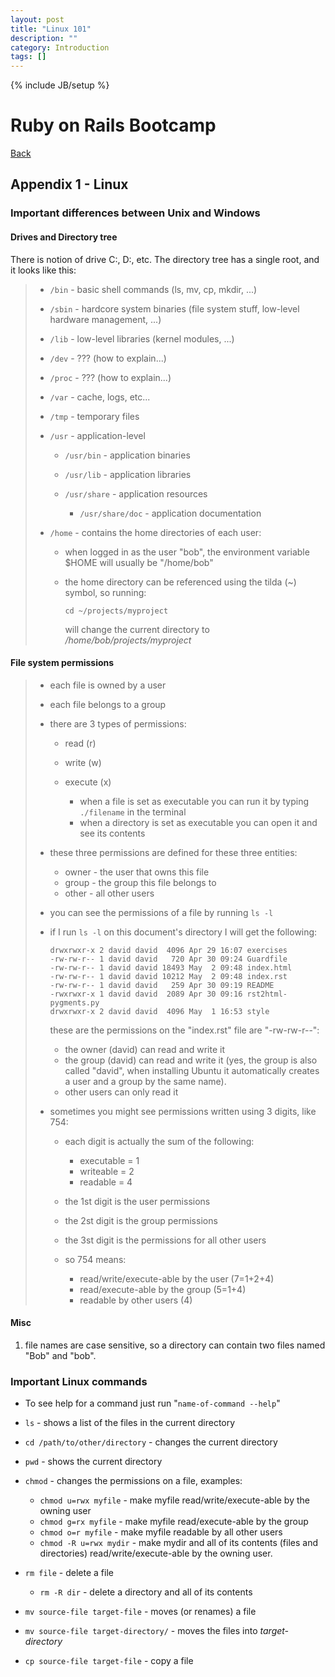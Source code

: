 ```yaml
---
layout: post
title: "Linux 101"
description: ""
category: Introduction
tags: []
---
```

{% include JB/setup %}

Ruby on Rails Bootcamp
======================

[Back](index.html)

Appendix 1 - Linux
------------------

### Important differences between Unix and Windows

#### Drives and Directory tree

There is notion of drive C:, D:, etc. The directory tree has a single
root, and it looks like this:

> -   `/bin` - basic shell commands (ls, mv, cp, mkdir, ...)
> -   `/sbin` - hardcore system binaries (file system stuff, low-level
>     hardware management, ...)
> -   `/lib` - low-level libraries (kernel modules, ...)
> -   `/dev` - ??? (how to explain...)
> -   `/proc` - ??? (how to explain...)
> -   `/var` - cache, logs, etc...
> -   `/tmp` - temporary files
> -   `/usr` - application-level
>
>     -   `/usr/bin` - application binaries
>     -   `/usr/lib` - application libraries
>     -   `/usr/share` - application resources
>
>         -   `/usr/share/doc` - application documentation
>
> -   `/home` - contains the home directories of each user:
>
>     -   when logged in as the user "bob", the environment variable
>         $HOME will usually be "/home/bob"
>     -   the home directory can be referenced using the tilda (\~)
>         symbol, so running:
>
>             cd ~/projects/myproject
>
>         will change the current directory to
>         */home/bob/projects/myproject*
>
#### File system permissions

> -   each file is owned by a user
> -   each file belongs to a group
> -   there are 3 types of permissions:
>
>     -   read (r)
>     -   write (w)
>     -   execute (x)
>
>         -   when a file is set as executable you can run it by typing
>             `./filename` in the terminal
>         -   when a directory is set as executable you can open it and
>             see its contents
>
> -   these three permissions are defined for these three entities:
>
>     -   owner - the user that owns this file
>     -   group - the group this file belongs to
>     -   other - all other users
>
> -   you can see the permissions of a file by running `ls -l`
> -   if I run `ls -l` on this document's directory I will get the
>     following:
>
>         drwxrwxr-x 2 david david  4096 Apr 29 16:07 exercises
>         -rw-rw-r-- 1 david david   720 Apr 30 09:24 Guardfile
>         -rw-rw-r-- 1 david david 18493 May  2 09:48 index.html
>         -rw-rw-r-- 1 david david 10212 May  2 09:48 index.rst
>         -rw-rw-r-- 1 david david   259 Apr 30 09:19 README
>         -rwxrwxr-x 1 david david  2089 Apr 30 09:16 rst2html-pygments.py
>         drwxrwxr-x 2 david david  4096 May  1 16:53 style
>
>     these are the permissions on the "index.rst" file are
>     "-rw-rw-r--":
>
>     -   the owner (david) can read and write it
>     -   the group (david) can read and write it (yes, the group is
>         also called "david", when installing Ubuntu it automatically
>         creates a user and a group by the same name).
>     -   other users can only read it
>
> -   sometimes you might see permissions written using 3 digits, like
>     754:
>
>     -   each digit is actually the sum of the following:
>
>         -   executable = 1
>         -   writeable = 2
>         -   readable = 4
>
>     -   the 1st digit is the user permissions
>     -   the 2st digit is the group permissions
>     -   the 3st digit is the permissions for all other users
>
>     -   so 754 means:
>
>         -   read/write/execute-able by the user (7=1+2+4)
>         -   read/execute-able by the group (5=1+4)
>         -   readable by other users (4)
>
#### Misc

1.  file names are case sensitive, so a directory can contain two files
    named "Bob" and "bob".

### Important Linux commands

-   To see help for a command just run "`name-of-command --help`"
-   `ls` - shows a list of the files in the current directory
-   `cd /path/to/other/directory` - changes the current directory
-   `pwd` - shows the current directory
-   `chmod` - changes the permissions on a file, examples:

    -   `chmod u=rwx myfile` - make myfile read/write/execute-able by
        the owning user
    -   `chmod g=rx myfile` - make myfile read/execute-able by the group
    -   `chmod o=r myfile` - make myfile readable by all other users
    -   `chmod -R u=rwx mydir` - make mydir and all of its contents
        (files and directories) read/write/execute-able by the owning
        user.

-   `rm file` - delete a file

    -   `rm -R dir` - delete a directory and all of its contents

-   `mv source-file target-file` - moves (or renames) a file
-   `mv source-file target-directory/` - moves the files into
    *target-directory*
-   `cp source-file target-file` - copy a file


